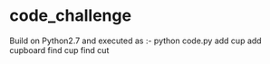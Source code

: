 # code_challenge
Build on Python2.7
and executed as :- python code.py add cup add cupboard find cup find cut
